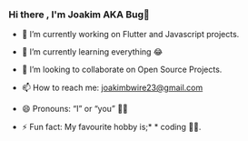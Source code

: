 ### Hi there , I'm Joakim AKA Bug👋



- 🔭 I’m currently working on Flutter and Javascript projects.
- 🌱 I’m currently learning everything 😂

- 👯 I’m looking to collaborate on Open Source Projects.
- 📫 How to reach me: joakimbwire23@gmail.com
- 😄 Pronouns: “I” or “you” 🤣🤣
- ⚡ Fun fact: My favourite hobby is;* * coding 🐱‍💻.

